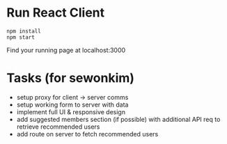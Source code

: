 # Run React Client
```
npm install
npm start
```
Find your running page at localhost:3000

# Tasks (for sewonkim)
- setup proxy for client -> server comms
- setup working form to server with data
- implement full UI & responsive design
- add suggested members section (if possible) with additional API req to retrieve recommended users
- add route on server to fetch recommended users